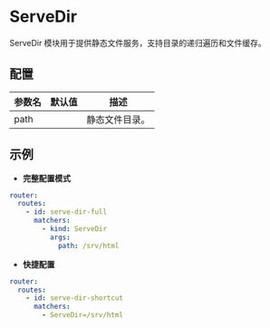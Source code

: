 # ServeDir

ServeDir 模块用于提供静态文件服务，支持目录的递归遍历和文件缓存。

## 配置

| 参数名  | 默认值 | 描述      |
|------|-----|---------|
| path |     | 静态文件目录。 |

## 示例

- **完整配置模式**

```yaml
router:
  routes:
    - id: serve-dir-full
      matchers:
        - kind: ServeDir
          args:
            path: /srv/html
```

- **快捷配置**

```yaml
router:
  routes:
    - id: serve-dir-shortcut
      matchers:
        - ServeDir=/srv/html
```